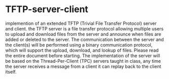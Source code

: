 # TFTP-server-client 
implemention of an extended TFTP (Trivial File Transfer Protocol) server and client. the
TFTP server is a file transfer protocol allowing multiple users to upload and download files from the server and
announce when files are added or deleted to the server. The communication between the server and the client(s) will
be performed using a binary communication protocol, which will support the upload, download, and lookup of files.
Please read the entire document before starting.
The implementation of the server will be based on the Thread-Per-Client (TPC) servers taught in class, any time
the server receives a message from a client it can replay back to the client itself.
